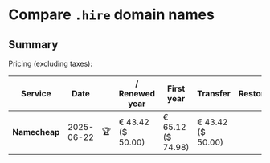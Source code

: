 # Compare `.hire` domain names

## Summary

Pricing (excluding taxes):

| Service | Date |  | / Renewed year | First year | Transfer | Restoration |
|--|--|--|--|--|--|--|
| **Namecheap** | 2025-06-22 | 🏆 | € 43.42<br>($ 50.00) | € 65.12<br>($ 74.98) | € 43.42<br>($ 50.00) |  |

